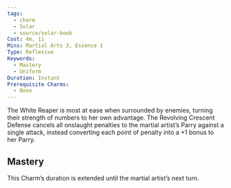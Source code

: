 ```yaml
---
tags:
  - charm
  - Solar
  - source/solar-book
Cost: 4m, 1i
Mins: Martial Arts 3, Essence 1
Type: Reflexive
Keywords:
  - Mastery
  - Uniform
Duration: Instant
Prerequisite Charms:
  - None
---
```

The White Reaper is most at ease when surrounded by enemies, turning their strength of numbers to her own advantage. The Revolving Crescent Defense cancels all onslaught penalties to the martial artist’s Parry against a single attack, instead converting each point of penalty into a +1 bonus to her Parry. 

## Mastery

This Charm’s duration is extended until the martial artist’s next turn.